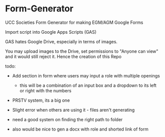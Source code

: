 # Form-Generator

UCC Societies Form Generator for making EGM/AGM Google Forms

Import script into Google Apps Scripts (GAS) 


GAS hates Google Drive, especially in terms of images. 

You may upload images to the Drive, set permissions to "Anyone can view" and it would still reject it. Hence the creation of this Repo






todo:
- Add section in form where users may input a role with multiple openings
    - this will be a combination of an input box and a dropdown to its left or right with the numbers

- PRSTV system, its a big one

- Slight error when others are using it
      - files aren't generating
- need a good system on finding the right path to folder
- also would be nice to gen a docx with role and shorted link of form
